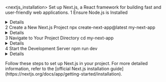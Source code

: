 <nextjs_installation>
  <instructions>
    <title>Installing Next.js in Your Project</title>
    <description>Set up Next.js, a React framework for building fast and user-friendly web applications.</description>
    <steps>
      <step>
        <number>1</number>
        <description>Ensure Node.js is Installed</description>
        <details>
          <item>Verify that Node.js version 18.18 or later is installed on your system.</item>
          <item>Check the installed version by running:</item>
          <sublist>
            <item><command>node -v</command></item>
          </sublist>
          <item>If not installed, download it from the [official Node.js website](https://nodejs.org/en/download).</item>
        </details>
      </step>
      <step>
        <number>2</number>
        <description>Create a New Next.js Project</description>
        <action>
          <command>npx create-next-app@latest my-next-app</command>
        </action>
        <details>
          <item>Replace `my-next-app` with your desired project name.</item>
          <item>This command initializes a new Next.js project with the latest version.</item>
        </details>
      </step>
      <step>
        <number>3</number>
        <description>Navigate to Your Project Directory</description>
        <action>
          <command>cd my-next-app</command>
        </action>
        <details>
          <item>Change into the newly created project directory.</item>
        </details>
      </step>
      <step>
        <number>4</number>
        <description>Start the Development Server</description>
        <action>
          <command>npm run dev</command>
        </action>
        <details>
          <item>Launches the Next.js development server.</item>
          <item>By default, the application runs at [http://localhost:3000](http://localhost:3000).</item>
        </details>
      </step>
    </steps>
  </instructions>

  <execution>
    <prompt>Follow these steps to set up Next.js in your project. For more detailed information, refer to the [official Next.js installation guide](https://nextjs.org/docs/app/getting-started/installation).</prompt>
  </execution>
</nextjs_installation>
